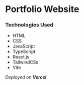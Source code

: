 # Portfolio Website

### Technologies Used

* HTML
* CSS
* JavaScript
* TypeScript
* React.js
* TailwindCSs
* Vite

_Deployed on __Vercel___
